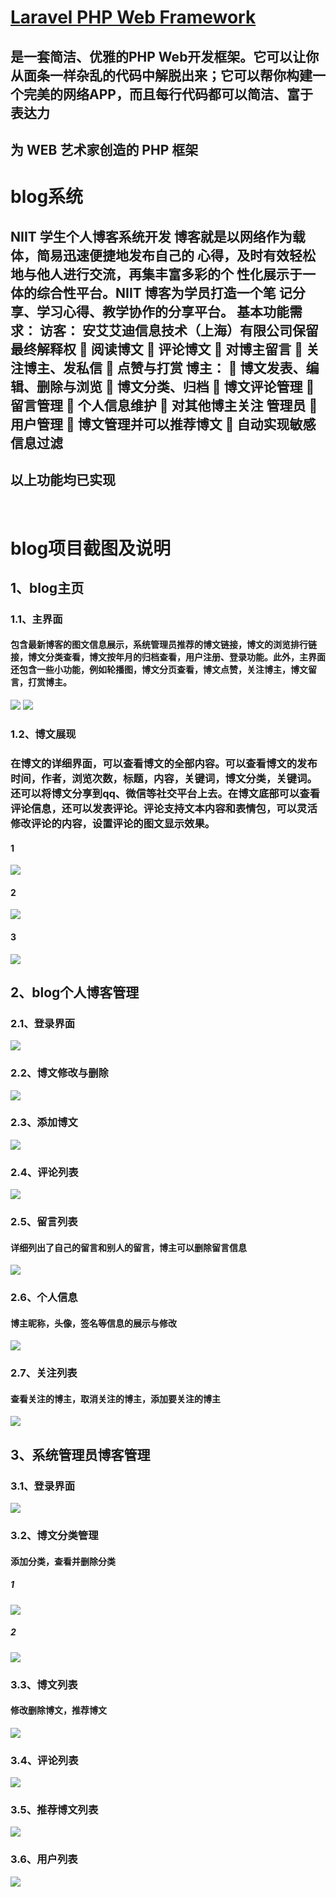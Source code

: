 
# [Laravel PHP Web Framework](http://www.golaravel.com/)
## 是一套简洁、优雅的PHP Web开发框架。它可以让你从面条一样杂乱的代码中解脱出来；它可以帮你构建一个完美的网络APP，而且每行代码都可以简洁、富于表达力
## 为 WEB 艺术家创造的 PHP 框架

# blog系统
## NIIT 学生个人博客系统开发 博客就是以网络作为载体，简易迅速便捷地发布自己的 心得，及时有效轻松地与他人进行交流，再集丰富多彩的个 性化展示于一体的综合性平台。NIIT 博客为学员打造一个笔 记分享、学习心得、教学协作的分享平台。 基本功能需求： 访客： 安艾艾迪信息技术（上海）有限公司保留最终解释权  阅读博文  评论博文  对博主留言  关注博主、发私信  点赞与打赏 博主：  博文发表、编辑、删除与浏览  博文分类、归档  博文评论管理  留言管理  个人信息维护  对其他博主关注 管理员  用户管理  博文管理并可以推荐博文  自动实现敏感信息过滤
## 以上功能均已实现
  
# blog项目截图及说明
## 1、blog主页
### 1.1、主界面
#### 包含最新博客的图文信息展示，系统管理员推荐的博文链接，博文的浏览排行链接，博文分类查看，博文按年月的归档查看，用户注册、登录功能。此外，主界面还包含一些小功能，例如轮播图，博文分页查看，博文点赞，关注博主，博文留言，打赏博主。
![](https://github.com/485564736/Blog/raw/master/imageblog/1.jpg)
![](https://github.com/485564736/Blog/raw/master/imageblog/2.png)
### 1.2、博文展现
### 在博文的详细界面，可以查看博文的全部内容。可以查看博文的发布时间，作者，浏览次数，标题，内容，关键词，博文分类，关键词。还可以将博文分享到qq、微信等社交平台上去。在博文底部可以查看评论信息，还可以发表评论。评论支持文本内容和表情包，可以灵活修改评论的内容，设置评论的图文显示效果。
#### 1
![](https://github.com/485564736/Blog/raw/master/imageblog/3.png)
#### 2
![](https://github.com/485564736/Blog/raw/master/imageblog/4.png)
#### 3
![](https://github.com/485564736/Blog/raw/master/imageblog/18.png)

## 2、blog个人博客管理
### 2.1、登录界面
![](https://github.com/485564736/Blog/raw/master/imageblog/5.png)
### 2.2、博文修改与删除
![](https://github.com/485564736/Blog/raw/master/imageblog/6.png)
### 2.3、添加博文
![](https://github.com/485564736/Blog/raw/master/imageblog/13.png)
### 2.4、评论列表
![](https://github.com/485564736/Blog/raw/master/imageblog/7.png)
### 2.5、留言列表
#### 详细列出了自己的留言和别人的留言，博主可以删除留言信息
![](https://github.com/485564736/Blog/raw/master/imageblog/8.png)
### 2.6、个人信息
#### 博主昵称，头像，签名等信息的展示与修改
![](https://github.com/485564736/Blog/raw/master/imageblog/9.png)
### 2.7、关注列表
#### 查看关注的博主，取消关注的博主，添加要关注的博主
![](https://github.com/485564736/Blog/raw/master/imageblog/10.png)

## 3、系统管理员博客管理
### 3.1、登录界面
![](https://github.com/485564736/Blog/raw/master/imageblog/5.png)
### 3.2、博文分类管理
#### 添加分类，查看并删除分类
##### 1
![](https://github.com/485564736/Blog/raw/master/imageblog/11.png)
##### 2
![](https://github.com/485564736/Blog/raw/master/imageblog/12.png)
### 3.3、博文列表
#### 修改删除博文，推荐博文
![](https://github.com/485564736/Blog/raw/master/imageblog/14.png)
### 3.4、评论列表
![](https://github.com/485564736/Blog/raw/master/imageblog/15.png)
### 3.5、推荐博文列表
![](https://github.com/485564736/Blog/raw/master/imageblog/16.png)
### 3.6、用户列表
![](https://github.com/485564736/Blog/raw/master/imageblog/17.png)
